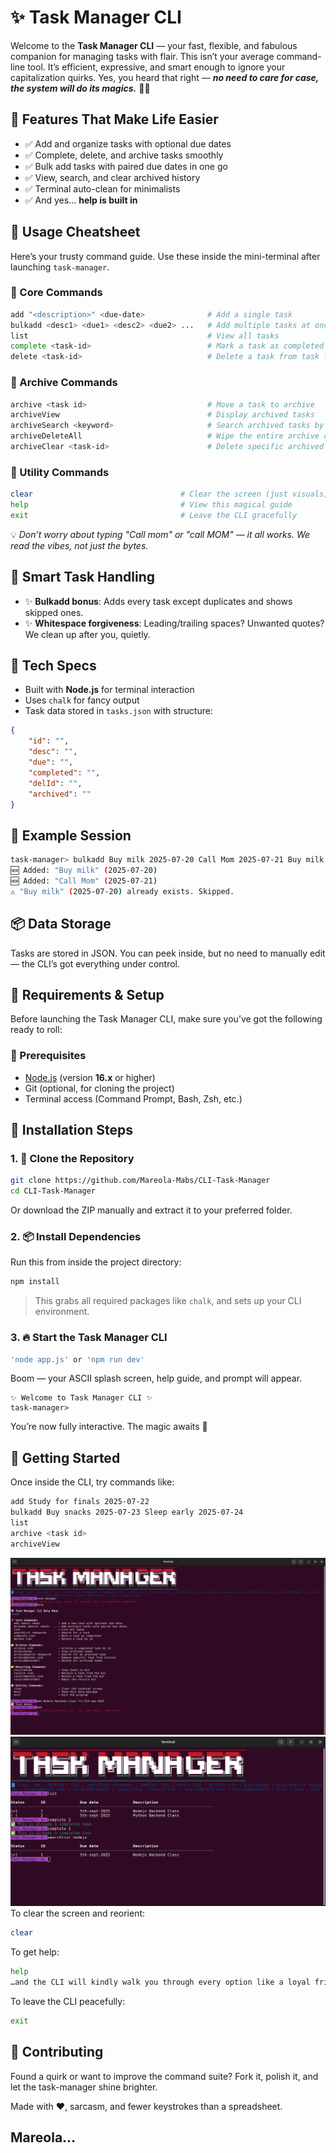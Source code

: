 
# ✨ Task Manager CLI

Welcome to the **Task Manager CLI** — your fast, flexible, and fabulous companion for managing tasks with flair. This isn’t your average command-line tool. It’s efficient, expressive, and smart enough to ignore your capitalization quirks. Yes, you heard that right — _**no need to care for case, the system will do its magics.**_ 🎩✨

## 🚀 Features That Make Life Easier

- ✅ Add and organize tasks with optional due dates
- ✅ Complete, delete, and archive tasks smoothly
- ✅ Bulk add tasks with paired due dates in one go
- ✅ View, search, and clear archived history
- ✅ Terminal auto-clean for minimalists
- ✅ And yes... **help is built in**

## 🧭 Usage Cheatsheet
Here’s your trusty command guide. Use these inside the mini-terminal after launching `task-manager`.

### 📌 Core Commands
```bash
add "<description>" <due-date>              # Add a single task
bulkadd <desc1> <due1> <desc2> <due2> ...   # Add multiple tasks at once
list                                        # View all tasks
complete <task-id>                          # Mark a task as completed
delete <task-id>                            # Delete a task from task list
```

### 📁 Archive Commands
```bash
archive <task id>                           # Move a task to archive
archiveView                                 # Display archived tasks
archiveSearch <keyword>                     # Search archived tasks by keyword
archiveDeleteAll                            # Wipe the entire archive clean
archiveClear <task-id>                      # Delete specific archived task
```

### 🧼 Utility Commands
```bash
clear                                 # Clear the screen (just visuals, not your soul)
help                                  # View this magical guide
exit                                  # Leave the CLI gracefully
```

💡 *Don’t worry about typing "Call mom" or "call MOM" — it all works. We read the vibes, not just the bytes.*

## 💎 Smart Task Handling
- ✨ **Bulkadd bonus**: Adds every task except duplicates and shows skipped ones.
- ✨ **Whitespace forgiveness**: Leading/trailing spaces? Unwanted quotes? We clean up after you, quietly.

## 🔨 Tech Specs

- Built with **Node.js** for terminal interaction
- Uses `chalk` for fancy output
- Task data stored in `tasks.json` with structure:
```json
{
    "id": "",
    "desc": "",
    "due": "",
    "completed": "",
    "delId": "",
    "archived": ""
}
```

## 👀 Example Session

```bash
task-manager> bulkadd Buy milk 2025-07-20 Call Mom 2025-07-21 Buy milk 2025-07-20
🆕 Added: "Buy milk" (2025-07-20)
🆕 Added: "Call Mom" (2025-07-21)
⚠️ "Buy milk" (2025-07-20) already exists. Skipped.
```

## 📦 Data Storage

Tasks are stored in JSON. You can peek inside, but no need to manually edit — the CLI’s got everything under control.

## 🔧 Requirements & Setup

Before launching the Task Manager CLI, make sure you’ve got the following ready to roll:

### 🧪 Prerequisites
- [Node.js](https://nodejs.org/) (version **16.x** or higher)
- Git (optional, for cloning the project)
- Terminal access (Command Prompt, Bash, Zsh, etc.)

## 🚀 Installation Steps

### 1. 🧬 Clone the Repository
```bash
git clone https://github.com/Mareola-Mabs/CLI-Task-Manager
cd CLI-Task-Manager
```

Or download the ZIP manually and extract it to your preferred folder.
### 2. 📦 Install Dependencies
Run this from inside the project directory:
```bash
npm install
```

> This grabs all required packages like `chalk`, and sets up your CLI environment.

### 3. 🔥 Start the Task Manager CLI
```bash
'node app.js' or 'npm run dev'
```

Boom — your ASCII splash screen, help guide, and prompt will appear.
```plaintext
✨ Welcome to Task Manager CLI ✨
task-manager>
```

You’re now fully interactive. The magic awaits 💫
## 🧙 Getting Started
Once inside the CLI, try commands like:
```bash
add Study for finals 2025-07-22
bulkadd Buy snacks 2025-07-23 Sleep early 2025-07-24
list
archive <task id>
archiveView
```
![Task Mananger Help Screen](screenshots/1.png)
![Task Manager List](screenshots/2.png)
To clear the screen and reorient:
```bash
clear
```

To get help:
```bash
help
…and the CLI will kindly walk you through every option like a loyal friend. Or an unpaid intern with excellent manners.
```

To leave the CLI peacefully:
```bash
exit
```
## 🙌 Contributing

Found a quirk or want to improve the command suite? Fork it, polish it, and let the task-manager shine brighter.

Made with ❤️, sarcasm, and fewer keystrokes than a spreadsheet.
## Mareola...

